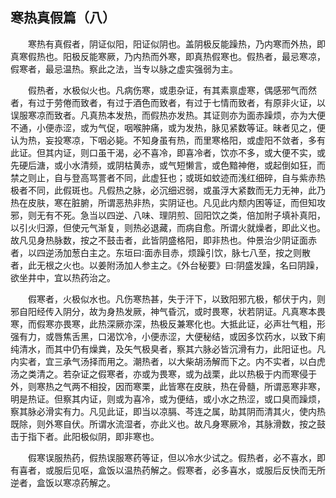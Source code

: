 ## 寒热真假篇（八）


&emsp;&emsp;寒热有真假者，阴证似阳，阳证似阴也。盖阴极反能躁热，乃内寒而外热，即真寒假热也。阳极反能寒厥，乃内热而外寒，即真热假寒也。假热者，最忌寒凉，假寒者，最忌温热。察此之法，当专以脉之虚实强弱为主。

&emsp;&emsp;假热者，水极似火也。凡病伤寒，或患杂证，有其素禀虚寒，偶感邪气而然者，有过于劳倦而致者，有过于酒色而致者，有过于七情而致者，有原非火证，以误服寒凉而致者。凡真热本发热，而假热亦发热。其证则亦为面赤躁烦，亦为大便不通，小便赤涩，或为气促，咽喉肿痛，或为发热，脉见紧数等证。昧者见之，便认为热，妄投寒凉，下咽必毙。不知身虽有热，而里寒格阳，或虚阳不敛者，多有此证。但其内证，则口虽干渴，必不喜冷，即喜冷者，饮亦不多，或大便不实，或先硬后溏，或小水清频，或阴枯黄赤，或气短懒言，或色黯神倦，或起倒如狂，而禁之则止，自与登高骂詈者不同，此虚狂也；或斑如蚊迹而浅红细碎，自与紫赤热极者不同，此假斑也。凡假热之脉，必沉细迟弱，或虽浮大紧数而无力无神，此乃热在皮肤，寒在脏腑，所谓恶热非热，实阴证也。凡见此内颓内困等证，而但知攻邪，则无有不死。急当以四逆、八味、理阴煎、回阳饮之类，倍加附子填补真阳，以引火归源，但使元气渐复，则热必退藏，而病自愈。所谓火就燥者，即此义也。故凡见身热脉数，按之不鼓击者，此皆阴盛格阳，即非热也。仲景治少阴证面赤者，以四逆汤加葱白主之。东垣曰∶面赤目赤，烦躁引饮，脉七八至，按之则散者，此无根之火也。以姜附汤加人参主之。《外台秘要》曰∶阴盛发躁，名曰阴躁，欲坐井中，宜以热药治之。

&emsp;&emsp;假寒者，火极似水也。凡伤寒热甚，失于汗下，以致阳邪亢极，郁伏于内，则邪自阳经传入阴分，故为身热发厥，神气昏沉，或时畏寒，状若阴证。凡真寒本畏寒，而假寒亦畏寒，此热深厥亦深，热极反兼寒化也。大抵此证，必声壮气粗，形强有力，或唇焦舌黑，口渴饮冷，小便赤涩，大便秘结，或因多饮药水，以致下痢纯清水，而其中仍有燥粪，及矢气极臭者，察其六脉必皆沉滑有力，此阳证也。凡内实者，宜三承气汤择而用之。潮热者，以大柴胡汤解而下之。内不实者，以白虎汤之类清之。若杂证之假寒者，亦或为畏寒，或为战栗，此以热极于内而寒侵于外，则寒热之气两不相投，因而寒栗，此皆寒在皮肤，热在骨髓，所谓恶寒非寒，明是热证。但察其内证，则或为喜冷，或为便结，或小水之热涩，或口臭而躁烦，察其脉必滑实有力。凡见此证，即当以凉膈、芩连之属，助其阴而清其火，使内热既除，则外寒自伏。所谓水流湿者，亦此义也。故凡身寒厥冷，其脉滑数，按之鼓击于指下者。此阳极似阴，即非寒也。

&emsp;&emsp;假寒误服热药，假热误服寒药等证，但以冷水少试之。假热者，必不喜水，即有喜者，或服后见呕，盒饭以温热药解之。假寒者，必多喜水，或服后反快而无所逆者，盒饭以寒凉药解之。

